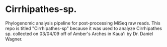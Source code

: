 # Cirrhipathes-sp.
 Phylogenomic analysis pipeline for post-processing MiSeq raw reads. 
 This repo is titled "Cirrhipathes-sp" because it was used to analyze Cirrhipathes sp. collected on 03/04/09 off of Amber's Arches in Kaua'i by Dr. Daniel Wagner. 
 
 
